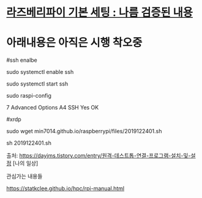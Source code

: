 # [라즈베리파이 기본 세팅 : 나름 검증된 내용](./files/2020010202.md) 




# 아래내용은 아직은 시행 착오중


#ssh enalbe

sudo systemctl enable ssh

sudo systemctl start ssh

sudo raspi-config

7 Advanced Options 
A4 SSH
Yes
OK

#xrdp

sudo wget min7014.github.io/raspberrypi/files/2019122401.sh 

sh 2019122401.sh 


출처: https://dayjms.tistory.com/entry/원격-데스트톱-연결-프로그램-설치-및-설정 [나의 일상]

관심가는 내용들

https://statkclee.github.io/hpc/rpi-manual.html
